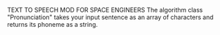 TEXT TO SPEECH MOD FOR SPACE ENGINEERS
The algorithm class "Pronunciation" takes your input sentence as an array of characters and returns its phoneme as a string.
